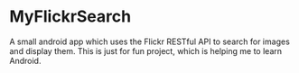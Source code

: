 MyFlickrSearch
==============

A small android app which uses the Flickr RESTful API to search for images and display them. This is just for fun project, which is helping me to learn Android.
